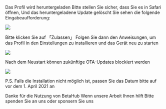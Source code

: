 Das Profil wird heruntergeladen
Bitte stellen Sie sicher, dass Sie es in Safari öffnen, Und das heruntergeladene Update gelöscht
Sie sehen die folgende Eingabeaufforderung:

![][Install Profile Alert]

Bitte klicken Sie auf 「Zulassen」
Folgen Sie dann den Anweisungen, um das Profil in den Einstellungen zu installieren und das Gerät neu zu starten

![][After Install Profile]

Nach dem Neustart können zukünftige OTA-Updates blockiert werden

![][System No Update]

P.S. Falls die Installation nicht möglich ist, passen Sie das Datum bitte auf vor dem 1. April 2021 an

Danke für die Nutzung von BetaHub
Wenn unsere Arbeit Ihnen hilft
Bitte spenden Sie an uns oder sponsern Sie uns

[Install Profile Alert]: https://tva1.sinaimg.cn/large/008i3skNgy1gwrggvxz5jj30gz0af0sn.jpg
[After Install Profile]: https://tva1.sinaimg.cn/large/008i3skNgy1gwrgh8ayj1j311q0hqdgm.jpg
[System No Update]: https://tva1.sinaimg.cn/large/008i3skNgy1gwrghbnw2ij30f10hqaa0.jpg
